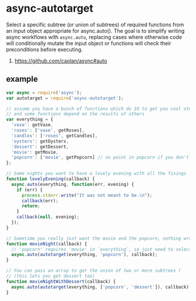 async-autotarget
================

Select a specific subtree (or union of subtrees) of required functions from an input object appropriate for async.auto(). The goal is to simplify writing async workflows with `async.auto`, replacing cases where otherwise code will conditionally mutate the input object or functions will check their preconditions before executing.

1. https://github.com/caolan/async#auto

## example

```javascript
var async = require('async');
var autotarget = require('async-autotarget');

// assume you have a bunch of functions which do IO to get you cool stuff,
// and some functions depend on the results of others
var everything = {
  'vase': getVase,
  'roses': ['vase', getRoses],
  'candles': ['roses', getCandles],
  'oysters': getOysters,
  'dessert': getDessert,
  'movie': getMovie,
  'popcorn': ['movie', getPopcorn] // no point in popcorn if you don't have a movie
};

// Some nights you want to have a lovely evening with all the fixings
function lovelyEvening(callback) {
  async.auto(everything, function(err, evening) {
    if (err) {
      process.stderr.write("It was not meant to be.\n");
      callback(err);
      return;
    }
    callback(null, evening);
  });
}

// Sometime you really just want the movie and the popcorn, nothing wrong with that
function movieNight(callback) {
  // 'popcorn' requires 'movie' in `everything`, so just need to select 'popcorn' here
  async.auto(autotarget(everything, 'popcorn'), callback);
}

// You can pass an array to get the union of two or more subtrees (
// (this lets you get dessert too)
function movieNightWithDessert(callback) {
  async.auto(autotarget(everything, ['popcorn', 'dessert']), callback);
}
```
